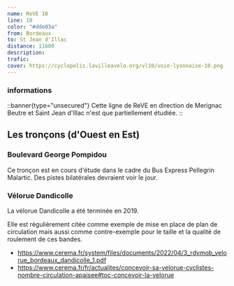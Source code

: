 ```yaml
---
name: ReVE 10
line: 10
color: "#dde03a"
from: Bordeaux
to: St Jean d'Illac
distance: 11600
description: 
trafic: 
cover: https://cyclopolis.lavilleavelo.org/vl10/voie-lyonnaise-10.png
---
```


### informations
::banner{type="unsecured"}
Cette ligne de ReVE en direction de Merignac Beutre et Saint Jean d'Illac n'est que partiellement étudiée.
::

## Les tronçons (d'Ouest en Est)

### Boulevard George Pompidou
Ce tronçon est en cours d'étude dans le cadre du Bus Express Pellegrin Malartic.
Des pistes bilatérales devraient voir le jour.

### Vélorue Dandicolle

La vélorue Dandicolle a été terminée en 2019.

Elle est régulièrement citée comme exemple de mise en place de plan de circulation mais aussi comme contre-exemple pour
le taille et la qualité de roulement de ces bandes.
- https://www.cerema.fr/system/files/documents/2022/04/3_rdvmob_velorue_bordeaux_dandicolle_1.pdf
- https://www.cerema.fr/fr/actualites/concevoir-sa-velorue-cyclistes-nombre-circulation-apaisee#toc-concevoir-la-velorue